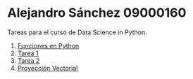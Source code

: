 # Alejandro Sánchez 09000160
Tareas para el curso de Data Science in Python.

1. [Funciones en Python](Funciones_en_Python_09000160.ipynb)
2. [Tarea 1](Tarea_1/tarea_practica_1.ipynb)
3. [Tarea 2](Tarea_2/Tarea_2-Parte_1.ipynb)
4. [Proyección Vectorial](Proyeccion_Vectorial/Proyeccion_Vectorial_09000160.ipynb)